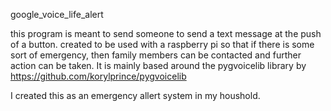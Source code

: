 google_voice_life_alert

this program is meant to send someone to send a text message at the push of a button. created to be used with a raspberry pi so that if there is some sort of emergency, then family members can be contacted and further action can be taken. It is mainly based around the pygvoicelib library by https://github.com/korylprince/pygvoicelib 

I created this as an emergency allert system in my houshold.



